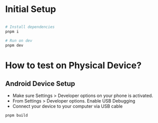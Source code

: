 # Initial Setup

```bash

# Install dependencies
pnpm i
```

```bash
# Run on dev
pnpm dev
```
# How to test on Physical Device?

## Android Device Setup
- Make sure Settings > Developer options on your phone is activated.
- From Settings > Developer options. Enable USB Debugging
- Connect your device to your computer via USB cable

```bash
pnpm build
```


